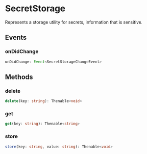 # SecretStorage

Represents a storage utility for secrets, information that is sensitive.

## Events

### onDidChange

```typescript
onDidChange: Event<SecretStorageChangeEvent>
```

## Methods

### delete

```typescript
delete(key: string): Thenable<void>
```

### get

```typescript
get(key: string): Thenable<string>
```

### store

```typescript
store(key: string, value: string): Thenable<void>
```

